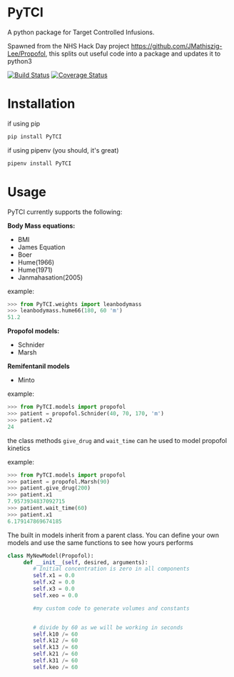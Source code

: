# PyTCI

A python package for Target Controlled Infusions. 

Spawned from the NHS Hack Day project https://github.com/JMathiszig-Lee/Propofol, this splits out useful code into a package and updates it to python3

[![Build Status](https://travis-ci.org/JMathiszig-Lee/PyTCI.svg?branch=master)](https://travis-ci.org/JMathiszig-Lee/PyTCI)
[![Coverage Status](https://coveralls.io/repos/github/JMathiszig-Lee/PyTCI/badge.svg?branch=master)](https://coveralls.io/github/JMathiszig-Lee/PyTCI?branch=master)

# Installation
if using pip
```python
pip install PyTCI
```
if using pipenv (you should, it's great)
```python
pipenv install PyTCI
```
# Usage
PyTCI currently supports the following:

**Body Mass equations:**
* BMI
* James Equation
* Boer
* Hume(1966)
* Hume(1971)
* Janmahasation(2005)

example:
```python
>>> from PyTCI.weights import leanbodymass
>>> leanbodymass.hume66(180, 60 'm')
51.2
```

**Propofol models:**
* Schnider
* Marsh

**Remifentanil models**
* Minto

example:
```python
>>> from PyTCI.models import propofol
>>> patient = propofol.Schnider(40, 70, 170, 'm')
>>> patient.v2
24
```

the class methods ```give_drug``` and ```wait_time``` can he used to model propofol kinetics

example:
```python
>>> from PyTCI.models import propofol
>>> patient = propofol.Marsh(90)
>>> patient.give_drug(200)
>>> patient.x1
7.9573934837092715
>>> patient.wait_time(60)
>>> patient.x1
6.179147869674185
```

The built in models inherit from a parent class.
You can define your own models and use the same functions to see how yours performs
```python
class MyNewModel(Propofol):
     def __init__(self, desired, arguments):
        # Initial concentration is zero in all components
        self.x1 = 0.0
        self.x2 = 0.0
        self.x3 = 0.0
        self.xeo = 0.0

        #my custom code to generate volumes and constants


        # divide by 60 as we will be working in seconds
        self.k10 /= 60
        self.k12 /= 60
        self.k13 /= 60
        self.k21 /= 60
        self.k31 /= 60
        self.keo /= 60
```

